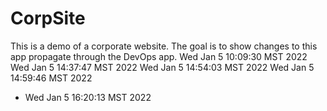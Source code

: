 # CorpSite

This is a demo of a corporate website. The goal is to show changes to this app propagate through the DevOps app.
Wed Jan  5 10:09:30 MST 2022
Wed Jan  5 14:37:47 MST 2022
Wed Jan  5 14:54:03 MST 2022
Wed Jan  5 14:59:46 MST 2022
* Wed Jan  5 16:20:13 MST 2022

